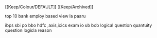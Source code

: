 [[Keep/Colour/DEFAULT]] [[Keep/Archived]] 

top 10 bank employ based view la paaru

ibps
sbi po
bbo
hdfc ,axis,icics exam 
io
ub
bob
logical question
quantuity question
logicla reason

